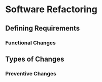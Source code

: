 # Software Refactoring

## Defining Requirements

### Functional Changes


## Types of Changes

### Preventive Changes
